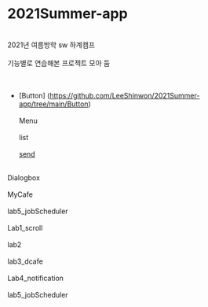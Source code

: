 # 2021Summer-app

<br>2021년 여름방학 sw 하계캠프</br>
<br> 기능별로 연습해본 프로젝트 모아 둠</br>
<br></br>
  + [Button] (https://github.com/LeeShinwon/2021Summer-app/tree/main/Button)		
<br>Menu	</br>
<br>list</br>
<br>[send](https://github.com/LeeShinwon/2021Summer-app/tree/main/send)</br>


<br>Dialogbox		</br>
<br>MyCafe			</br>
<br>lab5_jobScheduler</br>
<br>Lab1_scroll</br>
<br>lab2</br>
<br>lab3_dcafe</br>
<br>Lab4_notification	</br>
<br>lab5_jobScheduler</br>
